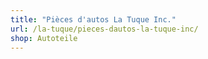 ```yaml
---
title: "Pièces d'autos La Tuque Inc."
url: /la-tuque/pieces-dautos-la-tuque-inc/
shop: Autoteile
---
```

